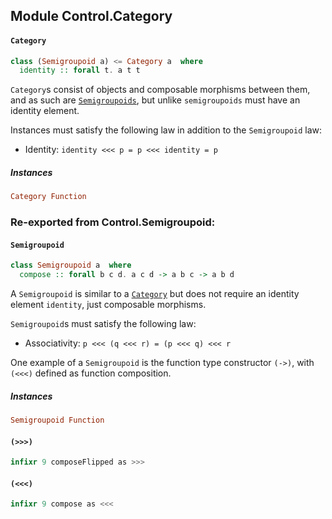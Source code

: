 ## Module Control.Category

#### `Category`

``` purescript
class (Semigroupoid a) <= Category a  where
  identity :: forall t. a t t
```

`Category`s consist of objects and composable morphisms between them, and
as such are [`Semigroupoids`](#semigroupoid), but unlike `semigroupoids`
must have an identity element.

Instances must satisfy the following law in addition to the
`Semigroupoid` law:

- Identity: `identity <<< p = p <<< identity = p`

##### Instances
``` purescript
Category Function
```


### Re-exported from Control.Semigroupoid:

#### `Semigroupoid`

``` purescript
class Semigroupoid a  where
  compose :: forall b c d. a c d -> a b c -> a b d
```

A `Semigroupoid` is similar to a [`Category`](#category) but does not
require an identity element `identity`, just composable morphisms.

`Semigroupoid`s must satisfy the following law:

- Associativity: `p <<< (q <<< r) = (p <<< q) <<< r`

One example of a `Semigroupoid` is the function type constructor `(->)`,
with `(<<<)` defined as function composition.

##### Instances
``` purescript
Semigroupoid Function
```

#### `(>>>)`

``` purescript
infixr 9 composeFlipped as >>>
```

#### `(<<<)`

``` purescript
infixr 9 compose as <<<
```

